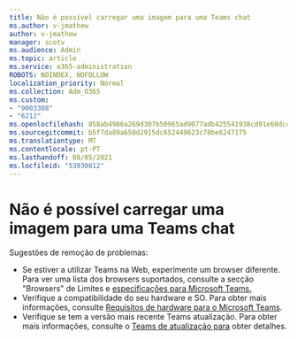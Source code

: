 ```yaml
---
title: Não é possível carregar uma imagem para uma Teams chat
ms.author: v-jmathew
author: v-jmathew
manager: scotv
ms.audience: Admin
ms.topic: article
ms.service: o365-administration
ROBOTS: NOINDEX, NOFOLLOW
localization_priority: Normal
ms.collection: Adm_O365
ms.custom:
- "9003308"
- "6212"
ms.openlocfilehash: 858ab4986a269d307b50965ad9077adb425541938cd91e60dc470db27d81d954
ms.sourcegitcommit: b5f7da89a650d2915dc652449623c78be6247175
ms.translationtype: MT
ms.contentlocale: pt-PT
ms.lasthandoff: 08/05/2021
ms.locfileid: "53930812"
---
```

# <a name="cant-upload-an-image-to-a-teams-chat"></a>Não é possível carregar uma imagem para uma Teams chat

Sugestões de remoção de problemas:

- Se estiver a utilizar Teams na Web, experimente um browser diferente. Para ver uma lista dos browsers suportados, consulte a secção "Browsers" de Limites e [especificações para Microsoft Teams.](https://docs.microsoft.com/microsoftteams/limits-specifications-teams)
- Verifique a compatibilidade do seu hardware e SO. Para obter mais informações, consulte [Requisitos de hardware para o Microsoft Teams](https://docs.microsoft.com/microsoftteams/hardware-requirements-for-the-teams-app).
- Verifique se tem a versão mais recente Teams atualização. Para obter mais informações, consulte o [Teams de atualização para](https://docs.microsoft.com/microsoftteams/teams-client-update) obter detalhes.
